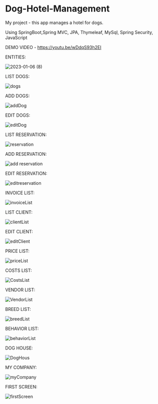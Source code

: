 # Dog-Hotel-Management
My project  -  this app manages a hotel for dogs.

Using SpringBoot,Spring MVC, JPA, Thymeleaf, MySql, Spring Security, JavaScript

DEMO VIDEO - https://youtu.be/wDdqS93h2EI

ENTITIES:


![2023-01-06 (8)](https://user-images.githubusercontent.com/29566751/211055182-f208daac-244f-412d-bfb5-64e945d4a66b.png)

LIST DOGS:


![dogs](https://user-images.githubusercontent.com/29566751/211098515-2bbe8687-6b40-4f8e-acfd-b51b9b1cbbe1.png)

ADD DOGS:


![addDog](https://user-images.githubusercontent.com/29566751/211098667-4566c669-f553-487c-9233-9479a04ebed9.png)


EDIT DOGS:


![editDog](https://user-images.githubusercontent.com/29566751/211098584-663cd74a-96d7-4e4b-8ad9-1b08fc3e3f72.png)


LIST RESERVATION:


![reservation](https://user-images.githubusercontent.com/29566751/211098795-4a30db85-ec5e-4b44-98d0-2354bca1026f.png)


ADD RESERVATION:


![add reservation](https://user-images.githubusercontent.com/29566751/211098872-46406b3c-5369-40f0-975b-395a0f229c3a.png)



EDIT RESERVATION:

![editreservation](https://user-images.githubusercontent.com/29566751/211098955-df79883e-040d-4b48-8303-8efa4ba0459c.png)


INVOICE LIST:

![invoiceList](https://user-images.githubusercontent.com/29566751/211099382-68d7c066-a3ba-4746-9710-c3943b45ad60.png)



LIST CLIENT:


![clientList](https://user-images.githubusercontent.com/29566751/211099112-836308d6-d334-4693-827f-9c33258e9b1b.png)


EDIT CLIENT:

![editClient](https://user-images.githubusercontent.com/29566751/211099218-27cf02c7-f095-4423-bc80-af5847150459.png)


PRICE LIST:

![priceList](https://user-images.githubusercontent.com/29566751/211099446-f6563a87-bbfc-444c-a1c0-b6d091737c4b.png)

COSTS LIST:

![CostsList](https://user-images.githubusercontent.com/29566751/211135167-61d3803a-f74d-43a9-8c76-57bc873dd194.png)

VENDOR LIST:

![VendorList](https://user-images.githubusercontent.com/29566751/211135176-0f28b64c-5ba1-4893-936c-1b2f6180d5f2.png)


BREED LIST:


![breedList](https://user-images.githubusercontent.com/29566751/211099637-63f24193-ef09-4cf8-bfd1-993a6d79e629.png)


BEHAVIOR LIST:

![behaviorList](https://user-images.githubusercontent.com/29566751/211099722-4e8ef7f1-87cb-439c-ba55-551adc188831.png)


DOG HOUSE:


![DogHous](https://user-images.githubusercontent.com/29566751/211099784-ac8303ae-ad70-46ae-8d15-b844c628908b.png)


MY COMPANY:


![myCompany](https://user-images.githubusercontent.com/29566751/211099871-7f579345-0b11-4353-9d24-08d440056d96.png)


FIRST SCREEN:

![firstScreen](https://user-images.githubusercontent.com/29566751/211100021-5573f24b-cd60-48be-b8e5-2651dbea61b3.png)

